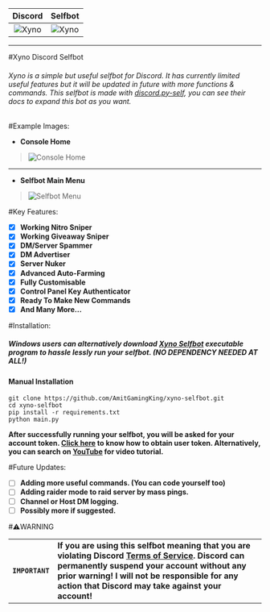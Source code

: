 Discord             |  Selfbot
:-------------------------:|:-------------------------:
![Xyno](https://i.imgur.com/FLyU1cP.png "Xyno")  |  ![Xyno](https://i.imgur.com/FQ7Sd6w.png "Xyno")

------------


#Xyno Discord Selfbot
###### Xyno is a simple but useful selfbot for Discord. It has currently limited useful features but it will be updated in future with more functions & commands. This selfbot is made with [discord.py-self](https://github.com/dolfies/discord.py-self), you can see their docs to expand this bot as you want.

#Example Images:
- **Console Home**

> ![Console Home](https://i.imgur.com/c5xvLwd.png "Console Home")

------------
- **Selfbot Main Menu**

> ![Selfbot Menu](https://i.imgur.com/niy6XRB.png "Selfbot Menu")

#Key Features:

- [x] **Working Nitro Sniper**
- [x] **Working Giveaway Sniper**
- [x] **DM/Server Spammer**
- [x] **DM Advertiser**
- [x] **Server Nuker**
- [x] **Advanced Auto-Farming**
- [x] **Fully Customisable**
- [x] **Control Panel Key Authenticator**
- [x] **Ready To Make New Commands**
- [x] **And Many More...**

#Installation:
##### Windows users can alternatively download [Xyno Selfbot](https://drive.google.com/file/d/1KxOYhq3aAkMuj_xuqdcmp_466dsHaRi6/view?usp=sharing) executable program to hassle lessly run your selfbot. (NO DEPENDENCY NEEDED AT ALL!)

#### Manual Installation

```
git clone https://github.com/AmitGamingKing/xyno-selfbot.git
cd xyno-selfbot
pip install -r requirements.txt
python main.py
```

**After successfully running your selfbot, you will be asked for your account token. [Click here](https://github.com/Tyrrrz/DiscordChatExporter/wiki/Obtaining-Token-and-Channel-IDs#how-to-get-a-user-token) to know how to obtain user token. Alternatively, you can search on [YouTube](https://youtube.com) for video tutorial.**

#Future Updates:

- [ ] **Adding more useful commands. (You can code yourself too)**
- [ ] **Adding raider mode to raid server by mass pings.**
- [ ] **Channel or Host DM logging.**
- [ ] **Possibly more if suggested.**

#⚠️WARNING

| | |
|-|-|
|**`IMPORTANT`** |**If you are using this selfbot meaning that you are violating Discord [Terms of Service](https://support.discord.com/hc/en-us/articles/115002192352-Automated-user-accounts-self-bots). Discord can permanently suspend your account without any prior warning! I will not be responsible for any action that Discord may take against your account!**|
